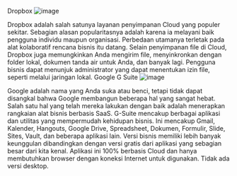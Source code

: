Dropbox
![image](https://user-images.githubusercontent.com/92293719/155523446-5f73d573-9880-4e98-b937-c4475de1e5a1.png)

 Dropbox adalah salah satunya layanan penyimpanan Cloud yang populer sekitar. Sebagian alasan popularitasnya adalah karena ia melayani baik pengguna individu maupun organisasi. Perbedaan utamanya terletak pada alat kolaboratif rencana bisnis itu datang.
Selain penyimpanan file di Cloud, Dropbox juga memungkinkan Anda mengirim file, menyinkronkan dengan folder lokal, dokumen tanda air untuk Anda, dan banyak lagi. Pengguna bisnis dapat menunjuk administrator yang dapat menentukan izin file, seperti melalui jaringan lokal.
Google G Suite
 ![image](https://user-images.githubusercontent.com/92293719/155523490-29cf18a6-ddb0-47ab-9fdf-6fb9b10eae4d.png)

Google adalah nama yang Anda suka atau benci, tetapi tidak dapat disangkal bahwa Google membangun beberapa hal yang sangat hebat. Salah satu hal yang telah mereka lakukan dengan baik adalah menerapkan rangkaian alat bisnis berbasis SaaS. G-Suite mencakup berbagai aplikasi dan utilitas yang mempermudah kehidupan bisnis.
Ini mencakup Gmail, Kalender, Hangouts, Google Drive, Spreadsheet, Dokumen, Formulir, Slide, Sites, Vault, dan beberapa aplikasi lain. Versi bisnis memiliki lebih banyak keunggulan dibandingkan dengan versi gratis dari aplikasi yang sebagian besar dari kita kenal.
Aplikasi ini 100% berbasis Cloud dan hanya membutuhkan browser dengan koneksi Internet untuk digunakan. Tidak ada versi desktop.
